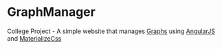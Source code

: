 # GraphManager
College Project - A simple website that manages [Graphs](https://en.wikipedia.org/wiki/Graph_(discrete_mathematics)) using [AngularJS](https://angularjs.org) and [MaterializeCss](https://materializecss.com)
